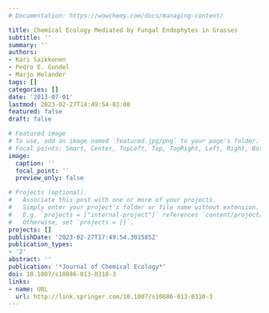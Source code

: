 ```yaml
---
# Documentation: https://wowchemy.com/docs/managing-content/

title: Chemical Ecology Mediated by Fungal Endophytes in Grasses
subtitle: ''
summary: ''
authors:
- Kari Saikkonen
- Pedro E. Gundel
- Marjo Helander
tags: []
categories: []
date: '2013-07-01'
lastmod: 2023-02-27T14:49:54-03:00
featured: false
draft: false

# Featured image
# To use, add an image named `featured.jpg/png` to your page's folder.
# Focal points: Smart, Center, TopLeft, Top, TopRight, Left, Right, BottomLeft, Bottom, BottomRight.
image:
  caption: ''
  focal_point: ''
  preview_only: false

# Projects (optional).
#   Associate this post with one or more of your projects.
#   Simply enter your project's folder or file name without extension.
#   E.g. `projects = ["internal-project"]` references `content/project/deep-learning/index.md`.
#   Otherwise, set `projects = []`.
projects: []
publishDate: '2023-02-27T17:49:54.301585Z'
publication_types:
- '2'
abstract: ''
publication: '*Journal of Chemical Ecology*'
doi: 10.1007/s10886-013-0310-3
links:
- name: URL
  url: http://link.springer.com/10.1007/s10886-013-0310-3
---
```

